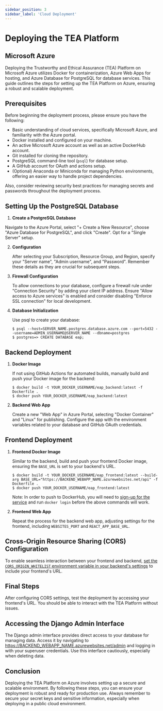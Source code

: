 ```yaml
---
sidebar_position: 3
sidebar_label: 'Cloud Deployment'
---
```


# Deploying the TEA Platform

## Microsoft Azure

Deploying the Trustworthy and Ethical Assurance (TEA) Platform on Microsoft Azure utilizes Docker for containerization, Azure Web Apps for hosting, and Azure Database for PostgreSQL for database services. This guide outlines the steps for setting up the TEA Platform on Azure, ensuring a robust and scalable deployment.

<!-- The following procedure makes use of Docker, Azure Webapps, and Azure Database for Postgresql. These instructions make use of the Azure Portal. A future version will focus on scripted deployment, using either the Azure CLI, the Azure Python SDK, or Terraform. -->

## Prerequisites

Before beginning the deployment process, please ensure you have the following:

- Basic understanding of cloud services, specifically Microsoft Azure, and familiarity with the Azure portal.
- Docker installed and configured on your machine.
- An active Microsoft Azure account as well as an active DockerHub account.
- Git installed for cloning the repository.
- PostgreSQL command-line tool (`psql`) for database setup.
- A GitHub account for OAuth and actions setup.
- (Optional) Anaconda or Miniconda for managing Python environments, offering an easier way to handle project dependencies.

Also, consider reviewing security best practices for managing secrets and passwords throughout the deployment process.

## Setting Up the PostgreSQL Database

1. **Create a PostgreSQL Database**

Navigate to the Azure Portal, select "+ Create a New Resource", choose "Azure Database for PostgreSQL", and click "Create". Opt for a "Single Server" setup.

2. **Configuration**

    After selecting your Subscription, Resource Group, and Region, specify your "Server name", "Admin username", and "Password". Remember these details as they are crucial for subsequent steps.

3. **Firewall Configuration**

    To allow connections to your database, configure a firewall rule under "Connection Security" by adding your client IP address. Ensure "Allow access to Azure services" is enabled and consider disabling "Enforce SSL connection" for local development.

4. **Database Initialization**

    Use psql to create your database:

    ```shell
    $ psql --host=SERVER_NAME.postgres.database.azure.com --port=5432 --username=ADMIN_USERNAME@SERVER_NAME --dbname=postgres
    $ postgres=> CREATE DATABASE eap;
    ```

## Backend Deployment

1. **Docker Image**

    If not using GitHub Actions for automated builds, manually build and push your Docker image for the backend:

    ```shell
    $ docker build -t YOUR_DOCKER_USERNAME/eap_backend:latest -f Dockerfile .
    $ docker push YOUR_DOCKER_USERNAME/eap_backend:latest
    ```

2. **Backend Web App**

    Create a new "Web App" in Azure Portal, selecting "Docker Container" and "Linux" for publishing. Configure the app with the environment variables related to your database and GitHub OAuth credentials.

## Frontend Deployment

1. **Frontend Docker Image**

    Similar to the backend, build and push your frontend Docker image, ensuring the `BASE_URL` is set to your backend's URL.

    ```shell
    $ docker build -t YOUR_DOCKER_USERNAME/eap_frontend:latest --build-arg BASE_URL="https://BACKEND_WEBAPP_NAME.azurewebsites.net/api" -f Dockerfile .
    $ docker push YOUR_DOCKER_USERNAME/eap_frontend:latest
    ```

    Note: In order to push to DockerHub, you will need to [sign-up for the service](https://hub.docker.com/signup) and run `docker login` before the above commands will work.

2. **Frontend Web App**

    Repeat the process for the backend web app, adjusting settings for the frontend, including `WEBSITES_PORT` and `REACT_APP_BASE_URL`.

## Cross-Origin Resource Sharing (CORS) Configuration

To enable seamless interaction between your frontend and backend, [set the `CORS_ORIGIN_WHITELIST` environment variable in your backend's settings](../backend/django-settings.md) to include your frontend's URL.

## Final Steps

After configuring CORS settings, test the deployment by accessing your frontend's URL. You should be able to interact with the TEA Platform without issues.

## Accessing the Django Admin Interface

The Django admin interface provides direct access to your database for managing data. Access it by navigating to https://BACKEND_WEBAPP_NAME.azurewebsites.net/admin and logging in with your superuser credentials. Use this interface cautiously, especially when deleting data.

## Conclusion

Deploying the TEA Platform on Azure involves setting up a secure and scalable environment. By following these steps, you can ensure your deployment is robust and ready for production use. Always remember to secure your secret keys and sensitive information, especially when deploying in a public cloud environment.
